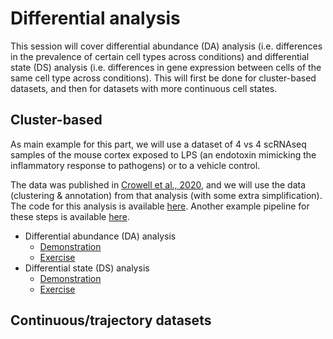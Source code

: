 # Differential analysis

This session will cover differential abundance (DA) analysis (i.e. differences 
in the prevalence of certain cell types across conditions) and differential 
state (DS) analysis (i.e. differences in gene expression between cells of the 
same cell type across conditions).
This will first be done for cluster-based datasets, and then for datasets with
more continuous cell states.

## Cluster-based 

As main example for this part, we will use a dataset of 4 vs 4 scRNAseq samples 
of the mouse cortex exposed to LPS (an endotoxin mimicking the inflammatory 
response to pathogens) or to a vehicle control.

The data was published in [Crowell et al., 2020](https://doi.org/10.1038/s41467-020-19894-4),
and we will use the data (clustering & annotation) from that analysis (with some
extra simplification). The code for this analysis is available
[here](http://htmlpreview.github.io/?https://github.com/HelenaLC/muscat-comparison/blob/master/LPS/docs/index.html).
Another example pipeline for these steps is available 
[here](https://github.com/sta426hs2021/material/blob/main/week13-13dec2021/workflow.Rmd).

* Differential abundance (DA) analysis
  - [Demonstration](DA_clusterBased_demo.Rmd)
  - [Exercise](DA_exercise.Rmd)
* Differential state (DS) analysis
  - [Demonstration](DS_clusterBased_demo.Rmd)
  - [Exercise](DS_exercise.Rmd)

## Continuous/trajectory datasets

